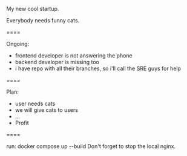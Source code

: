My new cool startup.

Everybody needs funny cats.

====

Ongoing:
- frontend developer is not answering the phone
- backend developer is missing too
- i have repo with all their branches, so i'll call the SRE guys for help

====

Plan: 
- user needs cats
- we will give cats to users
- ...
- Profit

====

run: docker compose up --build Don't forget to stop the local nginx.
